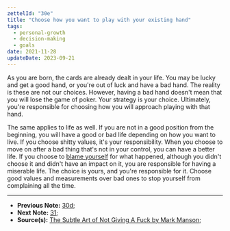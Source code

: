 ```yaml
---
zettelId: "30e"
title: "Choose how you want to play with your existing hand"
tags:
  - personal-growth
  - decision-making
  - goals
date: 2021-11-28
updateDate: 2023-09-21
---
```


As you are born, the cards are already dealt in your life. You may be lucky and get a good hand, or you're out of luck and have a bad hand. The reality is these are not our choices. However, having a bad hand doesn't mean that you will lose the game of poker. Your strategy is your choice. Ultimately, you're responsible for choosing how you will approach playing with that hand.

The same applies to life as well. If you are not in a good position from the beginning, you will have a good or bad life depending on how you want to live. If you choose shitty values, it's your responsibility. When you choose to move on after a bad thing that's not in your control, you can have a better life. If you choose to [blame yourself](/notes/23e/) for what happened, although you didn't choose it and didn't have an impact on it, you are responsible for having a miserable life. The choice is yours, and you're responsible for it. Choose good values and measurements over bad ones to stop yourself from complaining all the time.

---

- **Previous Note:** [30d](/notes/30d/);
- **Next Note:** [31](/notes/31/);
- **Source(s):** [The Subtle Art of Not Giving A Fuck by Mark Manson](/the-subtle-art-of-not-giving-a-fuck-by-mark-manson-book-summary-review-and-notes/);
